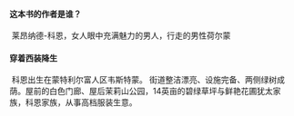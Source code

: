 #### 这本书的作者是谁？

​		莱昂纳德-科恩，女人眼中充满魅力的男人，行走的男性荷尔蒙

#### 穿着西装降生

​		科恩出生在蒙特利尔富人区韦斯特蒙。
​		街道整洁漂亮、设施完备、两侧绿树成荫。屋前的白色门廊、屋后茉莉山公园，14英亩的碧绿草坪与鲜艳花圃
​		犹太家族，科恩家族，从事高档服装生意。		